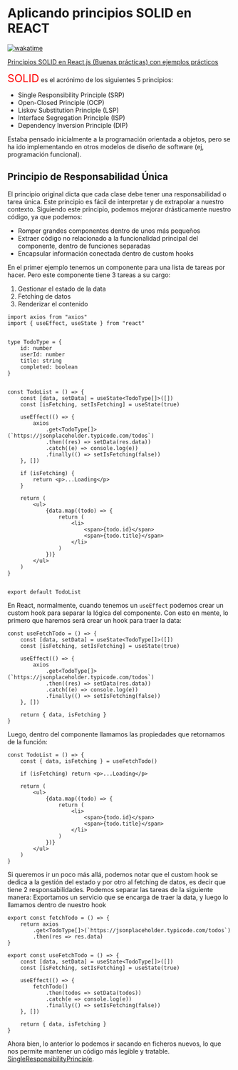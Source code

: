 # Aplicando principios SOLID en REACT

[![wakatime](https://wakatime.com/badge/user/8ef73281-6d0a-4758-af11-fd880ca3009c/project/b2e92dd4-30d5-4da9-9326-7ce28a2c7337.svg)](https://wakatime.com/badge/user/8ef73281-6d0a-4758-af11-fd880ca3009c/project/b2e92dd4-30d5-4da9-9326-7ce28a2c7337)

[Principios SOLID en React.js (Buenas prácticas) con ejemplos prácticos](https://www.youtube.com/watch?v=jKdt-BnTTR0&ab_channel=midulive)

<FONT COLOR="red" SIZE="5">SOLID</FONT> es el acrónimo de los siguientes 5 principios:

- Single Responsibility Principle (SRP)
- Open-Closed Principle (OCP)
- Liskov Substitution Principle (LSP)
- Interface Segregation Principle (ISP)
- Dependency Inversion Principle (DIP)

Estaba pensado inicialmente a la programación orientada a objetos, pero se ha ido implementando en otros modelos de diseño de software (ej, programación funcional).

## Principio de Responsabilidad Única

El principio original dicta que cada clase debe tener una responsabilidad o tarea única. Este principio es fácil de interpretar y de extrapolar a nuestro contexto. Siguiendo este principio, podemos mejorar drásticamente nuestro código, ya que podemos:

- Romper grandes componentes dentro de unos más pequeños
- Extraer código no relacionado a la funcionalidad principal del componente, dentro de funciones separadas
- Encapsular información conectada dentro de custom hooks

En el primer ejemplo tenemos un componente para una lista de tareas por hacer. Pero este componente tiene 3 tareas a su cargo:

1. Gestionar el estado de la data
2. Fetching de datos
3. Renderizar el contenido

```tsx
import axios from "axios"
import { useEffect, useState } from "react"


type TodoType = {
    id: number
    userId: number
    title: string
    completed: boolean
}


const TodoList = () => {
    const [data, setData] = useState<TodoType[]>([])
    const [isFetching, setIsFetching] = useState(true)

    useEffect(() => {
        axios
            .get<TodoType[]>(`https://jsonplaceholder.typicode.com/todos`)
            .then((res) => setData(res.data))
            .catch((e) => console.log(e))
            .finally(() => setIsFetching(false))
    }, [])

    if (isFetching) {
        return <p>...Loading</p>
    }

    return (
        <ul>
            {data.map((todo) => {
                return (
                    <li>
                        <span>{todo.id}</span>
                        <span>{todo.title}</span>
                    </li>
                )
            })}
        </ul>
    )
}


export default TodoList
```

En React, normalmente, cuando tenemos un `useEffect` podemos crear un custom hook para separar la lógica del componente. Con esto en mente, lo primero que haremos será crear un hook para traer la data:

```tsx
const useFetchTodo = () => {
    const [data, setData] = useState<TodoType[]>([])
    const [isFetching, setIsFetching] = useState(true)

    useEffect(() => {
        axios
            .get<TodoType[]>(`https://jsonplaceholder.typicode.com/todos`)
            .then((res) => setData(res.data))
            .catch((e) => console.log(e))
            .finally(() => setIsFetching(false))
    }, [])

    return { data, isFetching }
}
```

Luego, dentro del componente llamamos las propiedades que retornamos de la función:

```tsx
const TodoList = () => {
    const { data, isFetching } = useFetchTodo()

    if (isFetching) return <p>...Loading</p>

    return (
        <ul>
            {data.map((todo) => {
                return (
                    <li>
                        <span>{todo.id}</span>
                        <span>{todo.title}</span>
                    </li>
                )
            })}
        </ul>
    )
}
```

Si queremos ir un poco más allá, podemos notar que el custom hook se dedica a la gestión del estado y por otro al fetching de datos, es decir que tiene 2 responsabilidades. Podemos separar las tareas de la siguiente manera: Exportamos un servicio que se encarga de traer la data, y luego lo llamamos dentro de nuestro hook

```tsx
export const fetchTodo = () => {
    return axios
        .get<TodoType[]>(`https://jsonplaceholder.typicode.com/todos`)
        .then(res => res.data)
}
```

```tsx
export const useFetchTodo = () => {
    const [data, setData] = useState<TodoType[]>([])
    const [isFetching, setIsFetching] = useState(true)

    useEffect(() => {
        fetchTodo()
            .then(todos => setData(todos))
            .catch(e => console.log(e))
            .finally(() => setIsFetching(false))
    }, [])

    return { data, isFetching }
}
```

Ahora bien, lo anterior lo podemos ir sacando en ficheros nuevos, lo que nos permite mantener un código más legible y tratable. [SingleResponsibilityPrinciple](./src/SingleResponsibilityPrinciple/).
